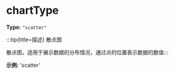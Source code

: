 # chartType

**Type:** `"scatter"`

:::tip{title=描述}
散点图



散点图，适用于展示数据的分布情况，通过点的位置表示数据的数值:::


 

**示例:**
'scatter'


 

